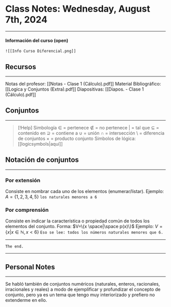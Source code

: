 # Class Notes: Wednesday, August 7th, 2024
***
#### Información del curso (open)
	![[Info Curso Diferencial.png]]
## Recursos
***
Notas del profesor: [[Notas - Clase 1 (Cálculo).pdf]]
Material Bibliográfico: [[Logica y Conjuntos (Extra).pdf]]
Diapositivas: [[Diapos. - Clase 1 (Cálculo).pdf]]

## Conjuntos
***
> [!Help] Simbología
> $\in$ = pertenece
> $\notin$ = no pertenece
> | = tal que
> $\subseteq$ = contenido en
> $\supseteq$ = contiene a
> $\cup$ = unión
> $\cap$ = intersección
> $\setminus$ = diferencia de conjuntos
> $\times$ = producto conjunto
> Simbolos de lógica: [[logicsymbols|aquí]]
## Notación de conjuntos
***
### Por extensión 
Consiste en nombrar cada uno de los elementos (enumerar/listar).
	Ejemplo: $A=\{1, 2, 3, 4,5\}$ `los naturales menores a 6`
### Por comprensión
Consiste en indicar la  característica o propiedad común de todos los elementos del conjunto.
	Forma: $V=\{x \space|\space p(x)\}$
	Ejemplo: $V=\{x|x\in \mathbb{N},x<6\}$
	`Eso se lee: todos los números naturales menores que 6.`




***
`The end.`
***




## Personal Notes
***
Se habló también de conjuntos numéricos (naturales, enteros, racionales, irracionales y reales) a modo de ejemplificar y profundizar el concepto de conjunto, pero ya es un tema que tengo muy interiorizado y prefiero no extenderme en ello.